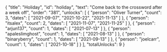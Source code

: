 {
  "title": "Holiday",
  "id": "holiday",
  "text": "Come back to the crossword after a week off",
  "order": "381",
  "unlocks": [
    {
      "person": "Oliver Turner",
      "count": 3,
      "dates": [
        "2021-09-07",
        "2021-10-22",
        "2021-11-13"
      ]
    },
    {
      "person": "itsalex",
      "count": 2,
      "dates": [
        "2021-11-07",
        "2021-11-25"
      ]
    },
    {
      "person": "arjun137",
      "count": 1,
      "dates": [
        "2021-07-13"
      ]
    },
    {
      "person": "apaleslimghost",
      "count": 1,
      "dates": [
        "2021-08-13"
      ]
    },
    {
      "person": "binaryberry",
      "count": 1,
      "dates": [
        "2021-09-13"
      ]
    },
    {
      "person": "joelcarr",
      "count": 1,
      "dates": [
        "2021-10-18"
      ]
    }
  ],
  "totalUnlocks": 9
}